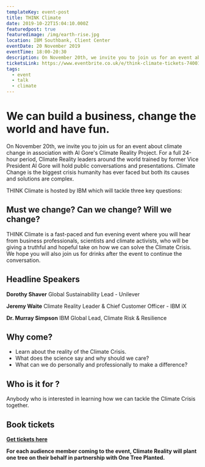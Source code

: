 ```yaml
---
templateKey: event-post
title: THINK Climate
date: 2019-10-22T15:04:10.000Z
featuredpost: true
featuredimage: /img/earth-rise.jpg
location: IBM Southbank, Client Center
eventDate: 20 November 2019
eventTime: 18:00-20:30
description: On November 20th, we invite you to join us for an event about climate change in association with Al Gore's Climate Reality Project. THINK Climate is a fast-paced and fun evening event where you will hear from business professionals, scientists and climate activists, who will be giving a truthful and hopeful take on how we can solve the Climate Crisis.
ticketsLink: https://www.eventbrite.co.uk/e/think-climate-tickets-74001529567
tags:
  - event
  - talk
  - climate
---
```

# We can build a business, change the world and have fun.

On November 20th, we invite you to join us for an event about climate change in association with Al Gore's Climate Reality Project. For a full 24-hour period, Climate Reality leaders around the world trained by former Vice President Al Gore will hold public conversations and presentations. Climate Change is the biggest crisis humanity has ever faced but both its causes and solutions are complex.

THINK Climate is hosted by IBM which will tackle three key questions:

## Must we change? Can we change? Will we change?

THINK Climate is a fast-paced and fun evening event where you will hear from business professionals, scientists and climate activists, who will be giving a truthful and hopeful take on how we can solve the Climate Crisis. We hope you will also join us for drinks after the event to continue the conversation.

## Headline Speakers

**Dorothy Shaver**
Global Sustainability
Lead - Unilever

**Jeremy Waite**
Climate Reality Leader & Chief
Customer Officer - IBM iX

**Dr. Murray Simpson**
IBM Global Lead, Climate
Risk & Resilience

## Why come?
* Learn about the reality of the Climate Crisis.
* What does the science say and why should we care?
* What can we do personally and professionally to make a difference?

## Who is it for ?

Anybody who is interested in learning how we can tackle the Climate Crisis together.

## Book tickets

**<a href="https://www.eventbrite.co.uk/e/think-climate-tickets-74001529567" target="_blank">Get tickets here</a>**

**For each audience member coming to the event, Climate Reality will plant one tree on their behalf in partnership with One Tree Planted.**
